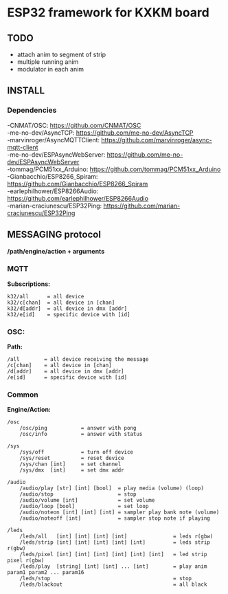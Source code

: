 # ESP32 framework for KXKM board

## TODO
- attach anim to segment of strip
- multiple running anim
- modulator in each anim

## INSTALL

### Dependencies
-CNMAT/OSC:                      https://github.com/CNMAT/OSC  
-me-no-dev/AsyncTCP:             https://github.com/me-no-dev/AsyncTCP  
-marvinroger/AsyncMQTTClient:    https://github.com/marvinroger/async-mqtt-client  
-me-no-dev/ESPAsyncWebServer:    https://github.com/me-no-dev/ESPAsyncWebServer  
-tommag/PCM51xx_Arduino:         https://github.com/tommag/PCM51xx_Arduino  
-Gianbacchio/ESP8266_Spiram:     https://github.com/Gianbacchio/ESP8266_Spiram  
-earlephilhower/ESP8266Audio:    https://github.com/earlephilhower/ESP8266Audio  
-marian-craciunescu/ESP32Ping:   https://github.com/marian-craciunescu/ESP32Ping


## MESSAGING protocol

**/path/engine/action + arguments**

### MQTT

**Subscriptions:**
    
    k32/all      = all device
    k32/c[chan]  = all device in [chan]
    k32/d[addr]  = all device in dmx [addr]
    k32/e[id]    = specific device with [id]

### OSC:
    
**Path:**
    
    /all        = all device receiving the message
    /c[chan]    = all device in [chan]
    /d[addr]    = all device in dmx [addr]
    /e[id]      = specific device with [id]

### Common

**Engine/Action:**

    /osc
        /osc/ping           = answer with pong       
        /osc/info           = answer with status 

    /sys
        /sys/off            = turn off device
        /sys/reset          = reset device
        /sys/chan [int]     = set channel
        /sys/dmx  [int]     = set dmx addr 

    /audio
        /audio/play [str] [int] [bool]  = play media (volume) (loop)
        /audio/stop                     = stop
        /audio/volume [int]             = set volume
        /audio/loop [bool]              = set loop
        /audio/noteon [int] [int] [int] = sampler play bank note (volume)
        /audio/noteoff [int]            = sampler stop note if playing

    /leds
        /leds/all   [int] [int] [int] [int]               = leds r(gbw)
        /leds/strip [int] [int] [int] [int] [int]         = leds strip r(gbw)
        /leds/pixel [int] [int] [int] [int] [int] [int]   = led strip pixel r(gbw)
        /leds/play  [string] [int] [int] ... [int]        = play anim param1 param2 ... param16
        /leds/stop                                        = stop
        /leds/blackout                                    = all black
